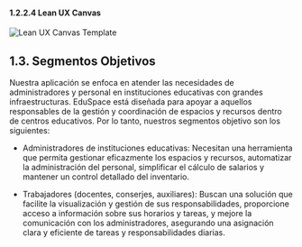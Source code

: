 #### 1.2.2.4 Lean UX Canvas

![Lean UX Canvas Template](https://github.com/user-attachments/assets/5e1e5ec9-46ab-4881-b5c6-a2dfa1cb996a)

## 1.3. Segmentos Objetivos

Nuestra aplicación se enfoca en atender las necesidades de 
administradores y personal en instituciones educativas con 
grandes infraestructuras. EduSpace está diseñada para apoyar
a aquellos responsables de la gestión y coordinación de 
espacios y recursos dentro de centros educativos. Por lo tanto, 
nuestros segmentos objetivo son los siguientes:

- Administradores de instituciones educativas: Necesitan una 
herramienta que permita gestionar eficazmente los espacios 
y recursos, automatizar la administración del personal, 
simplificar el cálculo de salarios y mantener un control 
detallado del inventario.

- Trabajadores (docentes, conserjes, auxiliares): Buscan una 
solución que facilite la visualización y gestión de sus 
responsabilidades, proporcione acceso a información sobre 
sus horarios y tareas, y mejore la comunicación con los 
administradores, asegurando una asignación clara y eficiente 
de tareas y responsabilidades diarias.
